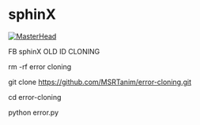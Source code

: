 # sphinX
[![MasterHead](https://media4.giphy.com/media/RbDKaczqWovIugyJmW/giphy.gif?cid=ecf05e47g5h536qdosbj9variqobk4kkwn6aof3ylyq98dhi&ep=v1_gifs_search&rid=giphy.gif)](http://www.msrtanim.xyz)

FB sphinX OLD ID CLONING

rm -rf error cloning

git clone https://github.com/MSRTanim/error-cloning.git

cd error-cloning

python error.py
